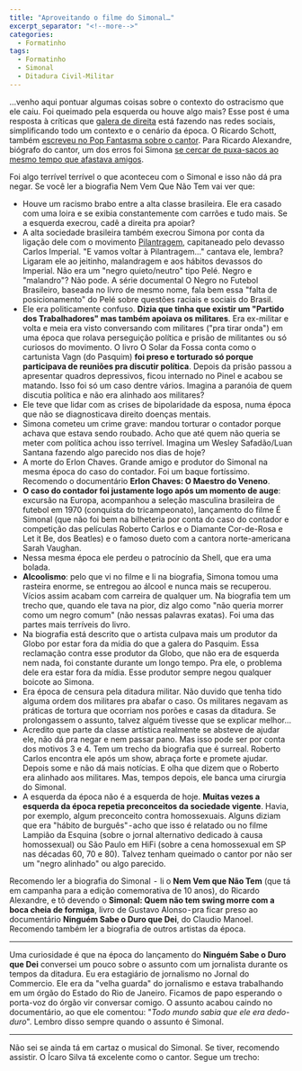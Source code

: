 ```yaml
---
title: "Aproveitando o filme do Simonal…"
excerpt_separator: "<!--more-->"
categories:
  - Formatinho
tags:
  - Formatinho
  - Simonal
  - Ditadura Civil-Militar
---
```


…venho aqui pontuar algumas coisas sobre o contexto do ostracismo que ele caiu. Foi queimado pela esquerda ou houve algo mais? Esse post é uma resposta à críticas que [galera de direita](https://medium.com/r/?url=https%3A%2F%2Fwww.reddit.com%2Fr%2Fbrasilivre%2Fcomments%2Fclwt1k%2Fcomo_a_esquerda_brasileira_vaporizou_o_grande%2F) está fazendo nas redes sociais, simplificando todo um contexto e o cenário da época. O Ricardo Schott, também [escreveu no Pop Fantasma sobre o cantor](https://medium.com/r/?url=https%3A%2F%2Fpopfantasma.com.br%2Fsimonal-silvio-santos%2F). Para Ricardo Alexandre, biógrafo do cantor, um dos erros foi Simona [se cercar de puxa-sacos ao mesmo tempo que afastava amigos](https://medium.com/r/?url=https%3A%2F%2Fricardoalexandre.jor.br%2Fmusica%2Fa-biografia-e-o-filme-wilson-simonal%2F).

<!--more-->

Foi algo terrível terrível o que aconteceu com o Simonal e isso não dá pra negar. Se você ler a biografia Nem Vem Que Não Tem vai ver que:
- Houve um racismo brabo entre a alta classe brasileira. Ele era casado com uma loira e se exibia constantemente com carrões e tudo mais. Se a esquerda execrou, cadê a direita pra apoiar?
- A alta sociedade brasileira também execrou Simona por conta da ligação dele com o movimento [Pilantragem](https://pt.wikipedia.org/wiki/A_Turma_da_Pilantragem), capitaneado pelo devasso Carlos Imperial. "E vamos voltar à Pilantragem…" cantava ele, lembra? Ligaram ele ao jeitinho, malandragem e aos hábitos devassos do Imperial. Não era um "negro quieto/neutro" tipo Pelé. Negro e "malandro"? Não pode. A série documental O Negro no Futebol Brasileiro, baseada no livro de mesmo nome, fala bem essa "falta de posicionamento" do Pelé sobre questões raciais e sociais do Brasil.
- Ele era politicamente confuso. **Dizia que tinha que existir um "Partido dos Trabalhadores" mas também apoiava os militares**. Era ex-militar e volta e meia era visto conversando com militares ("pra tirar onda") em uma época que rolava perseguição política e prisão de militantes ou só curiosos do movimento. O livro O Solar da Fossa conta como o cartunista Vagn (do Pasquim) **foi preso e torturado só porque participava de reuniões pra discutir política**. Depois da prisão passou a apresentar quadros depressivos, ficou internado no Pinel e acabou se matando. Isso foi só um caso dentre vários. Imagina a paranóia de quem discutia política e não era alinhado aos militares?
- Ele teve que lidar com as crises de bipolaridade da esposa, numa época que não se diagnosticava direito doenças mentais.
- Simona cometeu um crime grave: mandou torturar o contador porque achava que estava sendo roubado. Acho que até quem não queria se meter com política achou isso terrível. Imagina um Wesley Safadão/Luan Santana fazendo algo parecido nos dias de hoje?
- A morte do Erlon Chaves. Grande amigo e produtor do Simonal na mesma época do caso do contador. Foi um baque fortíssimo. Recomendo o documentário **Erlon Chaves: O Maestro do Veneno**.
- **O caso do contador foi justamente logo após um momento de auge**: excursão na Europa, acompanhou a seleção masculina brasileira de futebol em 1970 (conquista do tricampeonato), lançamento do filme É Simonal (que não foi bem na bilheteria por conta do caso do contador e competição das películas Roberto Carlos e o Diamante Cor-de-Rosa e Let it Be, dos Beatles) e o famoso dueto com a cantora norte-americana Sarah Vaughan.
- Nessa mesma época ele perdeu o patrocínio da Shell, que era uma bolada.
- **Alcoolismo**: pelo que vi no filme e li na biografia, Simona tomou uma rasteira enorme, se entregou ao álcool e nunca mais se recuperou. Vícios assim acabam com carreira de qualquer um. Na biografia tem um trecho que, quando ele tava na pior, diz algo como "não queria morrer como um negro comum" (não nessas palavras exatas). Foi uma das partes mais terríveis do livro.
- Na biografia está descrito que o artista culpava mais um produtor da Globo por estar fora da mídia do que a galera do Pasquim. Essa reclamação contra esse produtor da Globo, que não era de esquerda nem nada, foi constante durante um longo tempo. Pra ele, o problema dele era estar fora da mídia. Esse produtor sempre negou qualquer boicote ao Simona.
- Era época de censura pela ditadura militar. Não duvido que tenha tido alguma ordem dos militares pra abafar o caso. Os militares negavam as práticas de tortura que ocorriam nos porões e casas da ditadura. Se prolongassem o assunto, talvez alguém tivesse que se explicar melhor…
- Acredito que parte da classe artística realmente se absteve de ajudar ele, não dá pra negar e nem passar pano. Mas isso pode ser por conta dos motivos 3 e 4. Tem um trecho da biografia que é surreal. Roberto Carlos encontra ele após um show, abraça forte e promete ajudar. Depois some e não dá mais notícias. E olha que dizem que o Roberto era alinhado aos militares. Mas, tempos depois, ele banca uma cirurgia do Simonal.
- A esquerda da época não é a esquerda de hoje. **Muitas vezes a esquerda da época repetia preconceitos da sociedade vigente**. Havia, por exemplo, algum preconceito contra homossexuais. Alguns diziam que era "hábito de burguês" - acho que isso é relatado ou no filme Lampião da Esquina (sobre o jornal alternativo dedicado à causa homossexual) ou São Paulo em HiFi (sobre a cena homossexual em SP nas décadas 60, 70 e 80). Talvez tenham queimado o cantor por não ser um "negro alinhado" ou algo parecido.

Recomendo ler a biografia do Simonal  -  li o **Nem Vem que Não Tem** (que tá em campanha para a edição comemorativa de 10 anos), do Ricardo Alexandre, e tô devendo o **Simonal: Quem não tem swing morre com a boca cheia de formiga**, livro de Gustavo Alonso - pra ficar preso ao documentário **Ninguém Sabe o Duro que Dei**, do Claudio Manoel. Recomendo também ler a biografia de outros artistas da época.

---

Uma curiosidade é que na época do lançamento do **Ninguém Sabe o Duro que Dei** conversei um pouco sobre o assunto com um jornalista durante os tempos da ditadura. Eu era estagiário de jornalismo no Jornal do Commercio. Ele era da "velha guarda" do jornalismo e estava trabalhando em um órgão do Estado do Rio de Janeiro. Ficamos de papo esperando o porta-voz do órgão vir conversar comigo. O assunto acabou caindo no documentário, ao que ele comentou: "_Todo mundo sabia que ele era dedo-duro_". Lembro disso sempre quando o assunto é Simonal.

---

Não sei se ainda tá em cartaz o musical do Simonal. Se tiver, recomendo assistir. O Ícaro Silva tá excelente como o cantor. Segue um trecho:

